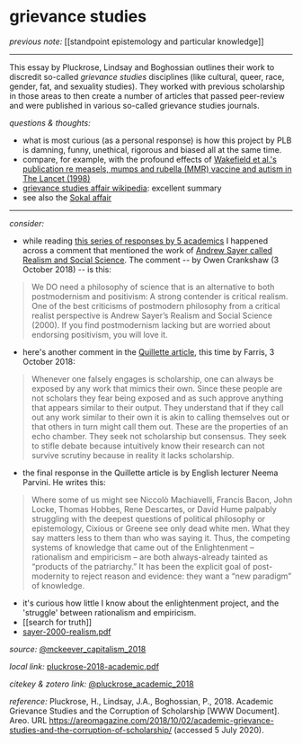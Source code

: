 # grievance studies

_previous note:_ [[standpoint epistemology and particular knowledge]]

---

This essay by Pluckrose, Lindsay and Boghossian outlines their work to discredit so-called _grievance studies_ disciplines (like cultural, queer, race, gender, fat, and sexuality studies). They worked with previous scholarship in those areas to then create a number of articles that passed peer-review and were published in various so-called grievance studies journals.


_questions & thoughts:_

- what is most curious (as a personal response) is how this project by PLB is damning, funny, unethical, rigorous and biased all at the same time.
- compare, for example, with the profound effects of [Wakefield et al.'s publication re measels, mumps and rubella (MMR) vaccine and autism in The Lancet (1998)](https://en.wikipedia.org/wiki/Andrew_Wakefield) 
- [grievance studies affair wikipedia](https://en.wikipedia.org/wiki/Grievance_studies_affair): excellent summary
- see also the [Sokal affair](https://en.wikipedia.org/wiki/Sokal_affair)

--- 

_consider:_

- while reading [this series of responses by 5 academics](https://quillette.com/2018/10/01/the-grievance-studies-scandal-five-academics-respond/) I happened across a comment that mentioned the work of [Andrew Sayer called Realism and Social Science](hook://file/nZn0qgxIU?p=c2tlbGxpcy9Eb3dubG9hZHM=&n=sayer-2000-realism.pdf). The comment -- by Owen Crankshaw (3 October 2018) -- is this:

>We DO need a philosophy of science that is an alternative to both postmodernism and positivism: A strong contender is critical realism. One of the best criticisms of postmodern philosophy from a critical realist perspective is Andrew Sayer’s Realism and Social Science (2000). If you find postmodernism lacking but are worried about endorsing positivism, you will love it.

- here's another comment in the [Quillette article](https://quillette.com/2018/10/01/the-grievance-studies-scandal-five-academics-respond/), this time by Farris, 3 October 2018:

>Whenever one falsely engages is scholarship, one can always be exposed by any work that mimics their own. Since these people are not scholars they fear being exposed and as such approve anything that appears similar to their output. They understand that if they call out any work similar to their own it is akin to calling themselves out or that others in turn might call them out. These are the properties of an echo chamber. They seek not scholarship but consensus. They seek to stifle debate because intuitively know their research can not survive scrutiny because in reality it lacks scholarship.

- the final response in the Quillette article is by English lecturer Neema Parvini. He writes this:

>Where some of us might see Niccolò Machiavelli, Francis Bacon, John Locke, Thomas Hobbes, Rene Descartes, or David Hume palpably struggling with the deepest questions of political philosophy or epistemology, Cixious or Greene see only dead white men. What they say matters less to them than who was saying it. Thus, the competing systems of knowledge that came out of the Enlightenment – rationalism and empiricism – are both always-already tainted as “products of the patriarchy.” It has been the explicit goal of post-modernity to reject reason and evidence: they want a “new paradigm” of knowledge.

- it's curious how little I know about the enlightenment project, and the 'struggle' between rationalism and empiricism. 
- [[search for truth]]
- [sayer-2000-realism.pdf](hook://file/nZn0qgxIU?p=c2tlbGxpcy9Eb3dubG9hZHM=&n=sayer-2000-realism.pdf)

_source:_ [@mckeever_capitalism_2018](zotero://select/items/1_LJM253ZN)

_local link:_ [pluckrose-2018-academic.pdf](hook://file/nWvoJYKLa?p=RHJvcGJveC9iaWJsaW9ncmFwaHkgcGRmcw==&n=pluckrose-2018-academic.pdf)

_citekey & zotero link:_ [@pluckrose_academic_2018](zotero://select/items/1_JM2DZSJA)


_reference:_ Pluckrose, H., Lindsay, J.A., Boghossian, P., 2018. Academic Grievance Studies and the Corruption of Scholarship [WWW Document]. Areo. URL <https://areomagazine.com/2018/10/02/academic-grievance-studies-and-the-corruption-of-scholarship/> (accessed 5 July 2020).


